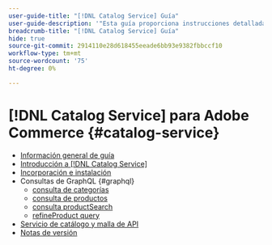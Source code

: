 ```yaml
---
user-guide-title: "[!DNL Catalog Service] Guía"
user-guide-description: '"Esta guía proporciona instrucciones detalladas para utilizar [!DNL Catalog Service] para Adobe Commerce".'
breadcrumb-title: "[!DNL Catalog Service] Guía"
hide: true
source-git-commit: 2914110e28d618455eeade6bb93e9382fbbccf10
workflow-type: tm+mt
source-wordcount: '75'
ht-degree: 0%

---
```


# [!DNL Catalog Service] para Adobe Commerce {#catalog-service}

- [Información general de guía](guide-overview.md)
- [Introducción a [!DNL Catalog Service]](overview.md)
- [Incorporación e instalación](installation.md)
- Consultas de GraphQL {#graphql}
   - [consulta de categorías](https://developer.adobe.com/commerce/webapi/graphql/schema/catalog-service/queries/categories/)
   - [consulta de productos](https://developer.adobe.com/commerce/webapi/graphql/schema/catalog-service/queries/products/)
   - [consulta productSearch](https://developer.adobe.com/commerce/webapi/graphql/schema/catalog-service/queries/product-search/)
   - [refineProduct query](https://developer.adobe.com/commerce/webapi/graphql/schema/catalog-service/queries/refine-product/)
- [Servicio de catálogo y malla de API](mesh.md)
- [Notas de versión](release-notes.md)
